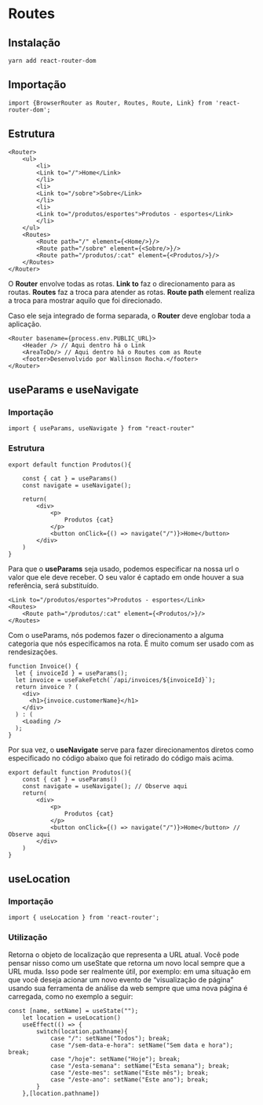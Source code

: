 # Routes

## Instalação

```
yarn add react-router-dom
```

## Importação

```
import {BrowserRouter as Router, Routes, Route, Link} from 'react-router-dom';
```

## Estrutura

```
<Router>
    <ul>
        <li>
        <Link to="/">Home</Link>
        </li>
        <li>
        <Link to="/sobre">Sobre</Link>
        </li>
        <li>
        <Link to="/produtos/esportes">Produtos - esportes</Link>
        </li>
    </ul>
    <Routes>
        <Route path="/" element={<Home/>}/>
        <Route path="/sobre" element={<Sobre/>}/>
        <Route path="/produtos/:cat" element={<Produtos/>}/>
    </Routes>    
</Router>
```

O **Router** envolve todas as rotas. 
**Link to** faz o direcionamento para as routas.
**Routes** faz a troca para atender as rotas.
**Route path** element realiza a troca para mostrar aquilo que foi direcionado.

Caso ele seja integrado de forma separada, o **Router** deve englobar toda a aplicação.

```
<Router basename={process.env.PUBLIC_URL}>
    <Header /> // Aqui dentro há o Link
    <AreaToDo/> // Aqui dentro há o Routes com as Route
    <footer>Desenvolvido por Wallinson Rocha.</footer>
</Router>
```

## useParams e useNavigate

### Importação

```
import { useParams, useNavigate } from "react-router"
```

### Estrutura

```
export default function Produtos(){
    
    const { cat } = useParams()
    const navigate = useNavigate();

    return(
        <div>
            <p>
                Produtos {cat}
            </p>
            <button onClick={() => navigate("/")}>Home</button>
        </div>
    )
}
```

Para que o **useParams** seja usado, podemos especificar na nossa url o valor que ele deve receber. O seu valor é captado em onde houver a sua referência, será substituído.

```
<Link to="/produtos/esportes">Produtos - esportes</Link>
<Routes>
    <Route path="/produtos/:cat" element={<Produtos/>}/>
</Routes>
```

Com o useParams, nós podemos fazer o direcionamento a alguma categoria que nós especificamos na rota. É muito comum ser usado com as rendesizações.

```
function Invoice() {
  let { invoiceId } = useParams();
  let invoice = useFakeFetch(`/api/invoices/${invoiceId}`);
  return invoice ? (
    <div>
      <h1>{invoice.customerName}</h1>
    </div>
  ) : (
    <Loading />
  );
}
```

Por sua vez, o **useNavigate** serve para fazer direcionamentos diretos como especificado no código abaixo que foi retirado do código mais acima.

```
export default function Produtos(){
    const { cat } = useParams()
    const navigate = useNavigate(); // Observe aqui
    return(
        <div>
            <p>
                Produtos {cat}
            </p>
            <button onClick={() => navigate("/")}>Home</button> // Observe aqui
        </div>
    )
}
```

## useLocation

### Importação

```
import { useLocation } from 'react-router';
```

### Utilização

Retorna o objeto de localização que representa a URL atual. Você pode pensar nisso como um useState que retorna um novo local sempre que a URL muda.
Isso pode ser realmente útil, por exemplo: em uma situação em que você deseja acionar um novo evento de “visualização de página” usando sua ferramenta de análise da web sempre que uma nova página é carregada, como no exemplo a seguir:

```
const [name, setName] = useState("");
    let location = useLocation()
    useEffect(() => {
        switch(location.pathname){
            case "/": setName("Todos"); break;
            case "/sem-data-e-hora": setName("Sem data e hora"); break;
            case "/hoje": setName("Hoje"); break;
            case "/esta-semana": setName("Esta semana"); break;
            case "/este-mes": setName("Este mês"); break;
            case "/este-ano": setName("Este ano"); break;
        }
    },[location.pathname])
```